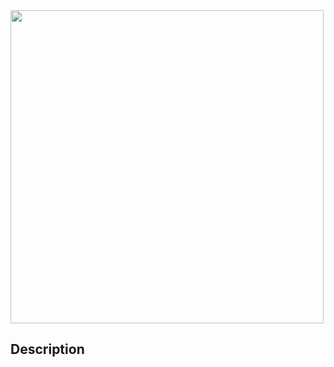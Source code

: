 <img src="https://raw.githubusercontent.com/Bareflank/hyperkernel/master/doc/images/bareflank_hyperkernel_logo.jpg" width="501">

## Description
